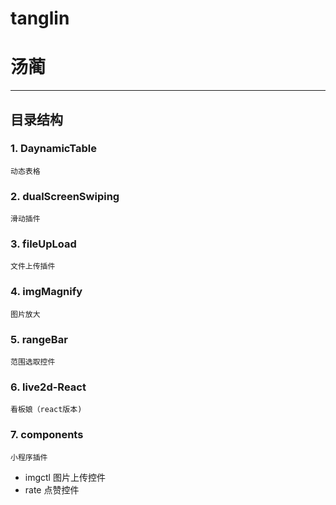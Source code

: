 # tanglin
# 汤蔺
---
## 目录结构

### 1. DaynamicTable
    动态表格
### 2. dualScreenSwiping
    滑动插件
### 3. fileUpLoad
    文件上传插件
### 4. imgMagnify
    图片放大
### 5. rangeBar
    范围选取控件
### 6. live2d-React
    看板娘（react版本)
### 7. components
    小程序插件
- imgctl
    图片上传控件
- rate
    点赞控件